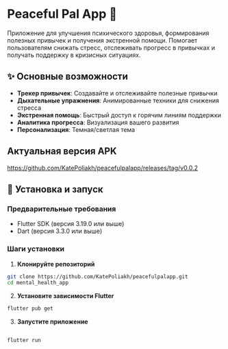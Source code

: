 # Peaceful Pal App 🌿

Приложение для улучшения психического здоровья, формирования полезных привычек и получения экстренной помощи. Помогает пользователям снижать стресс, отслеживать прогресс в привычках и получать поддержку в кризисных ситуациях.

## ✨ Основные возможности

- **Трекер привычек**: Создавайте и отслеживайте полезные привычки
- **Дыхательные упражнения**: Анимированные техники для снижения стресса
- **Экстренная помощь**: Быстрый доступ к горячим линиям поддержки
- **Аналитика прогресса**: Визуализация вашего развития
- **Персонализация**: Темная/светлая тема

## Актуальная версия APK

https://github.com/KatePoliakh/peacefulpalapp/releases/tag/v0.0.2

## 🚀 Установка и запуск

### Предварительные требования
- Flutter SDK (версия 3.19.0 или выше)
- Dart (версия 3.3.0 или выше)

### Шаги установки

1. **Клонируйте репозиторий**
```bash
git clone https://github.com/KatePoliakh/peacefulpalapp.git
cd mental_health_app
```

2. **Установите зависимости Flutter**
```bash
flutter pub get
```

3. **Запустите приложение**
```bash

flutter run

```

